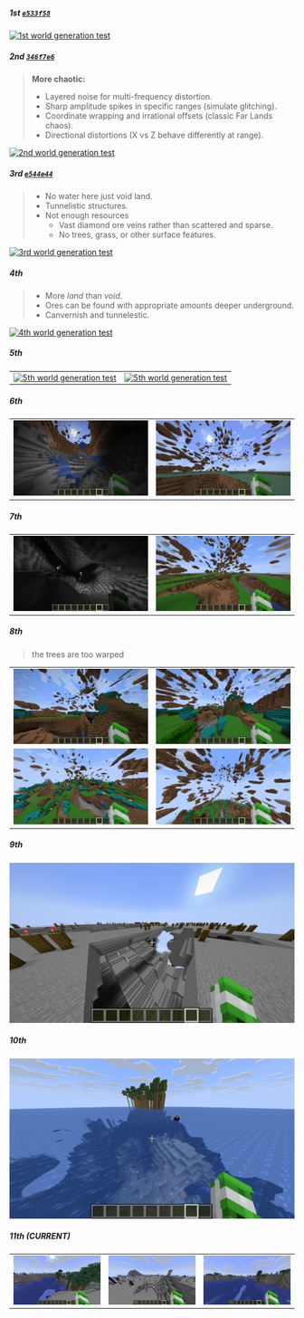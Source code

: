 ##### 1st [`e533f58`](https://github.com/clxrityy/FarLanders/commit/e533f58ad06857d2eb4e057cd8fad8febbd44cc7)

[<img alt="1st world generation test" src="imgs/test_1.gif" />](imgs/test_1.gif)

##### 2nd [`346f7e6`](https://github.com/clxrityy/FarLanders/commit/346f7e6603b9edea8309055130ec3f208b908ef7)

> **More chaotic:**
>
> - Layered noise for multi-frequency distortion.
> - Sharp amplitude spikes in specific ranges (simulate glitching).
> - Coordinate wrapping and irrational offsets (classic Far Lands chaos).
> - Directional distortions (X vs Z behave differently at range).

[<img alt="2nd world generation test" src="imgs/test_2.gif" />](/imgs/test_2.gif)

##### 3rd [`e544e44`](https://github.com/clxrityy/FarLanders/commit/e544e44d3a5089f43fb71585f27796b1ad8f8e25)

> - No water here just void land.
> - Tunnelistic structures.
> - Not enough resources
>   - Vast diamond ore veins rather than scattered and sparse.
>   - No trees, grass, or other surface features.

[<img alt="3rd world generation test" src="imgs/test_3.gif" />](/imgs/test_3.gif)

##### 4th

> - More _land_ than _void_.
> - Ores can be found with appropriate amounts deeper underground.
> - Canvernish and tunnelestic.

[<img alt="4th world generation test" src="imgs/test_4.gif" />](/imgs/test_4.gif)

##### 5th

|                                                                                      |                                                                                      |
| ------------------------------------------------------------------------------------ | ------------------------------------------------------------------------------------ |
| [<img alt="5th world generation test" src="imgs/test_5_1.gif" />](imgs/test_5_1.gif) | [<img alt="5th world generation test" src="imgs/test_5_2.gif" />](imgs/test_5_2.gif) |

##### 6th

|                                                                                      |                                                                                      |
| ------------------------------------------------------------------------------------ | ------------------------------------------------------------------------------------ |
| [<img alt="6th world generation test" src="imgs/test_6_1.png" />](imgs/test_6_1.png) | [<img alt="6th world generation test" src="imgs/test_6_2.png" />](imgs/test_6_2.png) |

##### 7th

|                                                                                      |                                                                                      |
| ------------------------------------------------------------------------------------ | ------------------------------------------------------------------------------------ |
| [<img alt="7th world generation test" src="imgs/test_7_1.png" />](imgs/test_7_1.png) | [<img alt="7th world generation test" src="imgs/test_7_2.png" />](imgs/test_7_2.png) |

##### 8th

> the trees are too warped

|                                                                                      |                                                                                      |
| ------------------------------------------------------------------------------------ | ------------------------------------------------------------------------------------ |
| [<img alt="8th world generation test" src="imgs/test_8_1.png" />](imgs/test_8_1.png) | [<img alt="8th world generation test" src="imgs/test_8_2.png" />](imgs/test_8_2.png) |
| [<img alt="8th world generation test" src="imgs/test_8_3.png" />](imgs/test_8_3.png) | [<img alt="8th world generation test" src="imgs/test_8_4.png" />](imgs/test_8_4.png) |

##### 9th

<img src="imgs/test_9.png" />

##### 10th

![10](imgs/test_10.png)

##### 11th (CURRENT)

|                                                                                         |                                                                                         |                                                                                         |
| --------------------------------------------------------------------------------------- | --------------------------------------------------------------------------------------- | --------------------------------------------------------------------------------------- |
| [<img alt="11th world generation test" src="imgs/test_11_1.png" />](imgs/test_11_1.png) | [<img alt="11th world generation test" src="imgs/test_11_2.png" />](imgs/test_11_2.png) | [<img alt="11th world generation test" src="imgs/test_11_3.png" />](imgs/test_11_3.png) |
